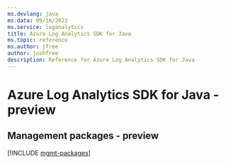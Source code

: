 ```yaml
---
ms.devlang: java
ms.data: 09/16/2022
ms.service: loganalytics
title: Azure Log Analytics SDK for Java
ms.topic: reference
ms.author: jfree
author: joshfree
description: Reference for Azure Log Analytics SDK for Java
---
```

# Azure Log Analytics SDK for Java - preview

## Management packages - preview
[!INCLUDE [mgmt-packages](log-analytics-mgmt-index.md)]